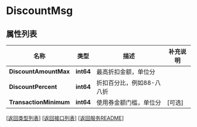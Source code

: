 # DiscountMsg

## 属性列表

名称 | 类型 | 描述 | 补充说明
------------ | ------------- | ------------- | -------------
**DiscountAmountMax** | **int64** | 最高折扣金额，单位分 | 
**DiscountPercent** | **int64** | 折扣百分比，例如88-八八折 | 
**TransactionMinimum** | **int64** | 使用券金额门槛，单位分 | [可选] 

[\[返回类型列表\]](README.md#类型列表)
[\[返回接口列表\]](README.md#接口列表)
[\[返回服务README\]](README.md)


